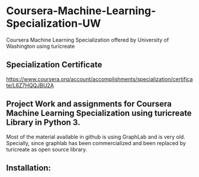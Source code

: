 # Coursera-Machine-Learning-Specialization-UW
Coursera Machine Learning Specialization offered by University of Washington using turicreate

## Specialization Certificate
<https://www.coursera.org/account/accomplishments/specialization/certificate/L6Z7HQQJBU2A>

## Project Work and assignments for Coursera Machine Learning Specialization using turicreate Library in Python 3.
Most of the material available in github is using GraphLab and is very old. Specially, since graphlab has been commercialized and been replaced by turicreate as open source library.

## Installation:
